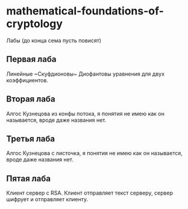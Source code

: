 # mathematical-foundations-of-cryptology
Лабы (до конца сема пусть повисят)

## Первая лаба
Линейные ~Скуфдионовы~ Диофантовы уравнения для двух коэффициентов.

## Вторая лаба
Алгос Кузнецова из конфы потока, я понятия не имею как он называется, вроде даже названия нет.

## Третья лаба
Алгос Кузнецова с листочка, я понятия не имею как он называется, вроде даже названия нет.

## Пятая лаба
Клиент сервер с RSA. Клиент отправляет текст серверу, сервер шифрует и отправляет клиенту.